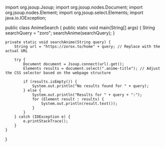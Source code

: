 
import org.jsoup.Jsoup;
import org.jsoup.nodes.Document;
import org.jsoup.nodes.Element;
import org.jsoup.select.Elements;
import java.io.IOException;

public class AnimeSearch {
    public static void main(String[] args) {
        String searchQuery = "zoro";
        searchAnime(searchQuery);
    }

    private static void searchAnime(String query) {
        String url = "https://zorox.to/home" + query; // Replace with the actual URL

        try {
            Document document = Jsoup.connect(url).get();
            Elements results = document.select(".anime-title"); // Adjust the CSS selector based on the webpage structure

            if (results.isEmpty()) {
                System.out.println("No results found for " + query);
            } else {
                System.out.println("Results for " + query + ":");
                for (Element result : results) {
                    System.out.println(result.text());
                }
            }
        } catch (IOException e) {
            e.printStackTrace();
        }
    }
}
